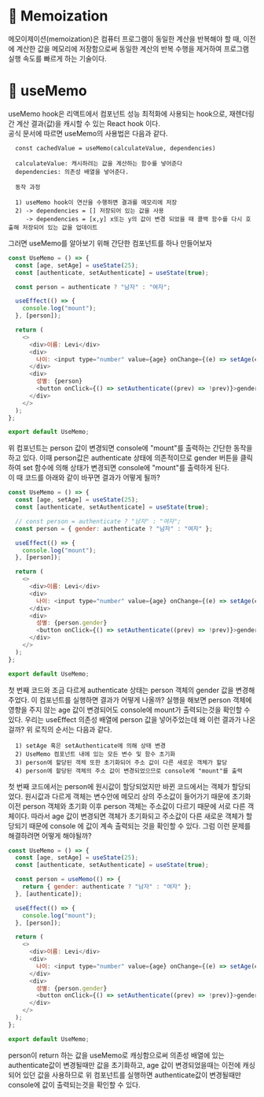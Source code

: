 # 📑 Memoization
메모이제이션(memoization)은 컴퓨터 프로그램이 동일한 계산을 반복해야 할 때, 이전에 계산한 값을 메모리에 저장함으로써 동일한 계산의 반복 수행을 제거하여 프로그램 실행 속도를 빠르게 하는 기술이다. 
# 📑 useMemo
useMemo hook은 리액트에서 컴포넌트 성능 최적화에 사용되는 hook으로, 재렌더링 간 계산 결과(값)을 캐시할 수 있는 React hook 이다.</br>
공식 문서에 따르면 useMemo의 사용법은 다음과 같다.
      
      const cachedValue = useMemo(calculateValue, dependencies)
      
      calculateValue: 캐시하려는 값을 계산하는 함수를 넣어준다
      dependencies: 의존성 배열을 넣어준다.

      동작 과정

      1) useMemo hook이 연산을 수행하면 결과를 메모리에 저장
      2) -> dependencies = [] 저장되어 있는 값을 사용
         -> dependencies = [x,y] x또는 y의 값이 변경 되었을 때 콜백 함수를 다시 호출해 저장되어 있는 값을 업데이트

그러면 useMemo를 알아보기 위해 간단한 컴포넌트를 하나 만들어보자

```javascript
const UseMemo = () => {
  const [age, setAge] = useState(25);
  const [authenticate, setAuthenticate] = useState(true);

  const person = authenticate ? "남자" : "여자";

  useEffect(() => {
    console.log("mount");
  }, [person]);

  return (
    <>
      <div>이름: Levi</div>
      <div>
        나이: <input type="number" value={age} onChange={(e) => setAge(e.target.value)} />
      </div>
      <div>
        성별: {person}
        <button onClick={() => setAuthenticate((prev) => !prev)}>gender</button>
      </div>
    </>
  );
};

export default UseMemo;
```
위 컴포넌트는 person 값이 변경되면 console에 "mount"를 출력하는 간단한 동작을 하고 있다. 이때 person값은 authenticate 상태에 의존적이므로 gender 버튼을 클릭하여 set 함수에 의해 상태가 변경되면 console에 "mount"를 출력하게 된다.</br> 이 때 코드를 아래와 같이 바꾸면 결과가 어떻게 될까?
``` javascript
const UseMemo = () => {
  const [age, setAge] = useState(25);
  const [authenticate, setAuthenticate] = useState(true);

  // const person = authenticate ? "남자" : "여자";
  const person = { gender: authenticate ? "남자" : "여자" };

  useEffect(() => {
    console.log("mount");
  }, [person]);

  return (
    <>
      <div>이름: Levi</div>
      <div>
        나이: <input type="number" value={age} onChange={(e) => setAge(e.target.value)} />
      </div>
      <div>
        성별: {person.gender}
        <button onClick={() => setAuthenticate((prev) => !prev)}>gender</button>
      </div>
    </>
  );
};

export default UseMemo;
```
첫 번째 코드와 조금 다르게 authenticate 상태는 person 객체의 gender 값을 변경해주었다. 이 컴포넌트를 실행하면 결과가 어떻게 나올까?
실행을 해보면 person 객체에 영향을 주지 않는 age 값이 변경되어도 console에 mount가 출력되는것을 확인할 수 있다.
우리는 useEffect 의존성 배열에 person 값을 넣어주었는데 왜 이런 결과가 나온걸까? 위 로직의 순서는 다음과 같다.

      1) setAge 혹은 setAuthenticate에 의해 상태 변경
      2) UseMemo 컴포넌트 내에 있는 모든 변수 및 함수 초기화
      3) person에 할당된 객체 또한 초기화되어 주소 값이 다른 새로운 객체가 할당
      4) person에 할당된 객체의 주소 값이 변경되었으므로 console에 "mount"를 출력

첫 번째 코드에서는 person에 원시값이 할당되었지만 바뀐 코드에서는 객체가 할당되었다. 원시값과 다르게 객체는 변수안에 메모리 상의 주소값이 들어가기 때문에
초기화 이전 person 객체와 초기화 이후 person 객체는 주소값이 다르기 때문에 서로 다른 객체이다. 따라서 age 값이 변경되면 객체가 초기화되고 주소값이 다른 새로운
객체가 할당되기 때문에 console 에 값이 계속 출력되는 것을 확인할 수 있다. 그럼 이런 문제를 해결하려면 어떻게 해야될까?
```javascript
const UseMemo = () => {
  const [age, setAge] = useState(25);
  const [authenticate, setAuthenticate] = useState(true);

  const person = useMemo(() => {
    return { gender: authenticate ? "남자" : "여자" };
  }, [authenticate]);

  useEffect(() => {
    console.log("mount");
  }, [person]);

  return (
    <>
      <div>이름: Levi</div>
      <div>
        나이: <input type="number" value={age} onChange={(e) => setAge(e.target.value)} />
      </div>
      <div>
        성별: {person.gender}
        <button onClick={() => setAuthenticate((prev) => !prev)}>gender</button>
      </div>
    </>
  );
};

export default UseMemo;
```
person이 return 하는 값을 useMemo로 캐싱함으로써 의존성 배열에 있는 authenticate값이 변경될때만 값을 초기화하고, age 값이 변경되었을때는 이전에 캐싱되어 있던 값을 사용하므로 위 컴포넌트를 실행하면 authenticate값이 변경될때만 console에 값이 출력되는것을 확인할 수 있다.
